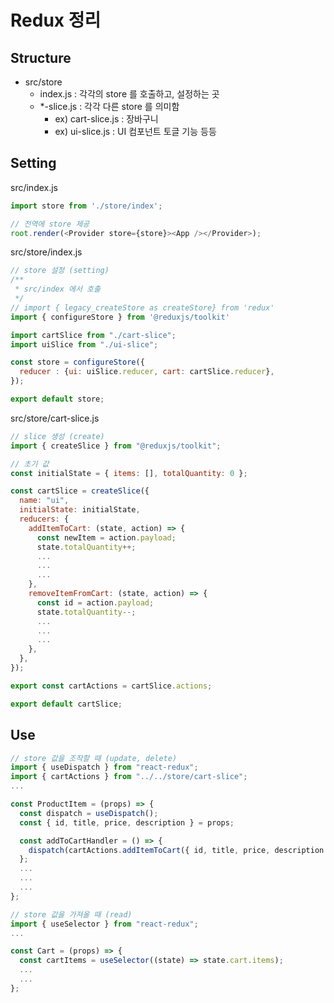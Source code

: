 # Redux 정리

## Structure

- src/store
  - index.js : 각각의 store 를 호출하고, 설정하는 곳
  - *-slice.js : 각각 다른 store 를 의미함
    - ex) cart-slice.js : 장바구니
    - ex) ui-slice.js : UI 컴포넌트 토글 기능 등등

## Setting

src/index.js
```javascript
import store from './store/index';

// 전역에 store 제공
root.render(<Provider store={store}><App /></Provider>);
```

src/store/index.js
```javascript
// store 설정 (setting)
/**
 * src/index 에서 호출
 */
// import { legacy_createStore as createStore} from 'redux'
import { configureStore } from '@reduxjs/toolkit'

import cartSlice from "./cart-slice";
import uiSlice from "./ui-slice";

const store = configureStore({
  reducer : {ui: uiSlice.reducer, cart: cartSlice.reducer},
});

export default store;
```

src/store/cart-slice.js
```javascript
// slice 생성 (create)
import { createSlice } from "@reduxjs/toolkit";

// 초기 값
const initialState = { items: [], totalQuantity: 0 };

const cartSlice = createSlice({
  name: "ui",
  initialState: initialState,
  reducers: {
    addItemToCart: (state, action) => {
      const newItem = action.payload;
      state.totalQuantity++;
      ...
      ...
      ...
    },
    removeItemFromCart: (state, action) => {
      const id = action.payload;
      state.totalQuantity--;
      ...
      ...
      ...
    },
  },
});

export const cartActions = cartSlice.actions;

export default cartSlice;

```

## Use

```javascript
// store 값을 조작할 때 (update, delete)
import { useDispatch } from "react-redux";
import { cartActions } from "../../store/cart-slice";
...

const ProductItem = (props) => {
  const dispatch = useDispatch();
  const { id, title, price, description } = props;

  const addToCartHandler = () => {
    dispatch(cartActions.addItemToCart({ id, title, price, description }));
  };
  ...
  ...
  ...
};

// store 값을 가져올 때 (read)
import { useSelector } from "react-redux";
...

const Cart = (props) => {
  const cartItems = useSelector((state) => state.cart.items);
  ...
  ...
};
```